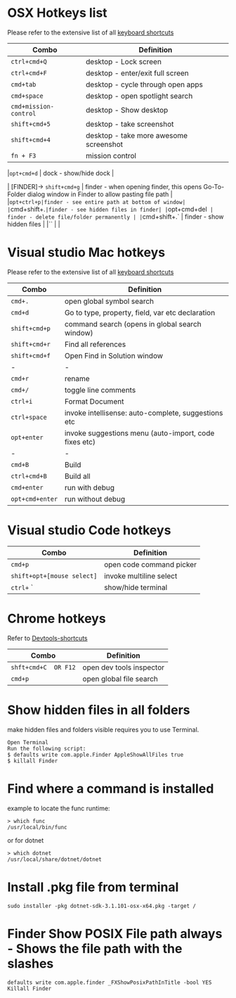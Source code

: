 # OSX Hotkeys list

Please refer to the extensive list of all [keyboard shortcuts](https://support.apple.com/en-gb/HT201236)

| Combo | Definition|
|-|-|
|`ctrl+cmd+Q` | desktop - Lock screen |
|`ctrl+cmd+F` | desktop - enter/exit full screen |
|`cmd+tab` | desktop - cycle through open apps |
|`cmd+space` | desktop - open spotlight search |
|`cmd+mission-control` |  desktop - Show desktop|
|`shift+cmd+5` |  desktop - take screenshot |
|`shift+cmd+4` |  desktop - take more awesome screenshot |
|`fn + F3`| mission control|

|`opt+cmd+d` | dock - show/hide dock |


| [FINDER]-> `shift+cmd+g` | finder - when opening finder, this opens Go-To-Folder dialog window in Finder to allow pasting file path |
|`opt+ctrl+p|finder - see entire path at bottom of window|
|`cmd+shift+.`|finder - see hidden files in finder|
|`opt+cmd+del` | finder - delete file/folder permanently |
|`cmd+shift+.` | finder - show hidden files |
|`` |  |


# Visual studio Mac hotkeys

Please refer to the extensive list of all [keyboard shortcuts](https://docs.microsoft.com/en-us/visualstudio/mac/keyboard-shortcuts?view=vsmac-2019)


| Combo | Definition|
|-|-|
|`cmd+.` | open global symbol search |
|`cmd+d` | Go to type, property, field, var etc declaration|
|`shift+cmd+p` | command search (opens in global search window) |
|`shift+cmd+r` | Find all references |
|`shift+cmd+f` | Open Find in Solution window |
| - | - |
|`cmd+r` | rename |
|`cmd+/` | toggle line comments |
|`ctrl+i` | Format Document |
|`ctrl+space` | invoke intellisense: auto-complete, suggestions etc |
|`opt+enter` | invoke suggestions menu (auto-import, code fixes etc) |
| - | - |
|`cmd+B` | Build |
|`ctrl+cmd+B` | Build all |
|`cmd+enter` | run with debug |
|`opt+cmd+enter` | run without debug |


# Visual studio Code hotkeys

| Combo | Definition|
|-|-|
|`cmd+p` | open code command picker |
| `shift+opt+[mouse select]`| invoke multiline select|
| `ctrl+` `| show/hide terminal |


# Chrome hotkeys

Refer to [Devtools-shortcuts](https://developers.google.com/web/tools/chrome-devtools/shortcuts)

| Combo | Definition|
|-|-|
|`shft+cmd+C  OR F12` | open dev tools inspector |
|`cmd+p` | open global file search |



# Show hidden files in all folders

make hidden files and folders visible requires you to use Terminal.

    Open Terminal
    Run the following script:
    $ defaults write com.apple.Finder AppleShowAllFiles true
    $ killall Finder

# Find where a command is installed
example to locate the func runtime:

```
> which func
/usr/local/bin/func
```

or for dotnet

```
> which dotnet
/usr/local/share/dotnet/dotnet
```

# Install .pkg file from terminal

```
sudo installer -pkg dotnet-sdk-3.1.101-osx-x64.pkg -target /
```

# Finder Show POSIX File path always - Shows the file path with the slashes

```
defaults write com.apple.finder _FXShowPosixPathInTitle -bool YES
Killall Finder
```